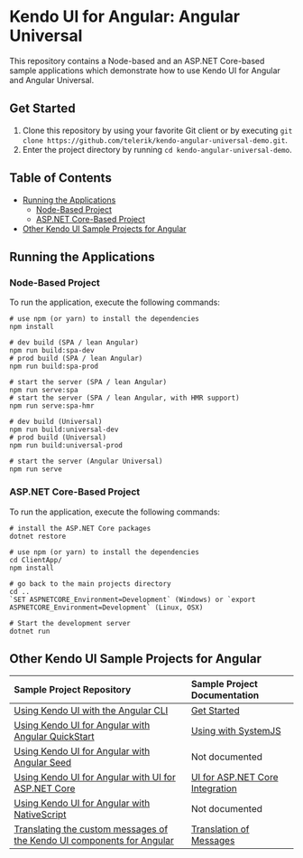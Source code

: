 # Kendo UI for Angular: Angular Universal

This repository contains a Node-based and an ASP.NET Core-based sample applications which demonstrate how to use Kendo UI for Angular and Angular Universal.

## Get Started

1. Clone this repository by using your favorite Git client or by executing `git clone https://github.com/telerik/kendo-angular-universal-demo.git`.
1. Enter the project directory by running `cd kendo-angular-universal-demo`.

## Table of Contents

* [Running the Applications](#running-the-applications)
    * [Node-Based Project](#node-based-project)
    * [ASP.NET Core-Based Project](#aspnet-core-based-project)
* [Other Kendo UI Sample Projects for Angular](#other-kendo-ui-sample-projects-for-angular)

## Running the Applications

### Node-Based Project

To run the application, execute the following commands:

```
# use npm (or yarn) to install the dependencies
npm install

# dev build (SPA / lean Angular)
npm run build:spa-dev
# prod build (SPA / lean Angular)
npm run build:spa-prod

# start the server (SPA / lean Angular)
npm run serve:spa
# start the server (SPA / lean Angular, with HMR support)
npm run serve:spa-hmr

# dev build (Universal)
npm run build:universal-dev
# prod build (Universal)
npm run build:universal-prod

# start the server (Angular Universal)
npm run serve
```

### ASP.NET Core-Based Project

To run the application, execute the following commands:

```
# install the ASP.NET Core packages
dotnet restore

# use npm (or yarn) to install the dependencies
cd ClientApp/
npm install

# go back to the main projects directory
cd ..
`SET ASPNETCORE_Environment=Development` (Windows) or `export ASPNETCORE_Environment=Development` (Linux, OSX)

# Start the development server
dotnet run
```

## Other Kendo UI Sample Projects for Angular

|Sample Project Repository                                        |Sample Project Documentation |
|:---                                                             |:---                         |
|[Using Kendo UI with the Angular CLI](https://github.com/telerik/kendo-angular-quickstart-cli) |[Get Started](http://www.telerik.com/kendo-angular-ui/getting-started/)|
|[Using Kendo UI for Angular with Angular QuickStart](https://github.com/telerik/kendo-angular-quickstart) |[Using with SystemJS](http://www.telerik.com/kendo-angular-ui/components/installation/system-js/)|
|[Using Kendo UI for Angular with Angular Seed](https://github.com/telerik/kendo-angular-quickstart-seed)  |Not documented        |
|[Using Kendo UI for Angular with UI for ASP.NET Core](https://github.com/telerik/kendo-angular-demo-aspnetcore-data/tree/master) |[UI for ASP.NET Core Integration](http://www.telerik.com/kendo-angular-ui/components/dataquery/mvc-integration/)|
|[Using Kendo UI for Angular with NativeScript](https://github.com/telerik/ng2-dashboard)                     |Not documented   |
|[Translating the custom messages of the Kendo UI components for Angular](https://github.com/telerik/kendo-angular-i18n-sample) |[Translation of Messages](http://www.telerik.com/kendo-angular-ui/components/localization/messages/)|
